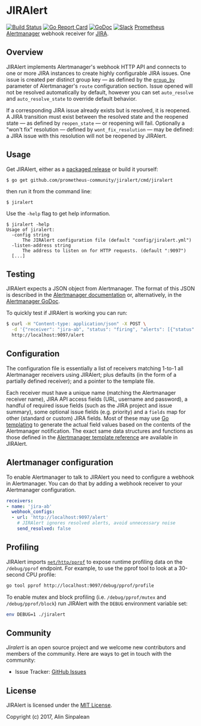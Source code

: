 # JIRAlert
[![Build Status](https://github.com/prometheus-community/jiralert/workflows/test/badge.svg?branch=master)](https://github.com/prometheus-community/jiralert/actions?query=workflow%3Atest) 
[![Go Report Card](https://goreportcard.com/badge/github.com/prometheus-community/jiralert)](https://goreportcard.com/report/github.com/prometheus-community/jiralert) 
[![GoDoc](https://godoc.org/github.com/prometheus-community/jiralert?status.svg)](https://godoc.org/github.com/prometheus-community/jiralert)
[![Slack](https://img.shields.io/badge/join%20slack-%23jiralert-brightgreen.svg)](https://slack.cncf.io/)
[Prometheus Alertmanager](https://github.com/prometheus/alertmanager) webhook receiver for [JIRA](https://www.atlassian.com/software/jira).

## Overview

JIRAlert implements Alertmanager's webhook HTTP API and connects to one or more JIRA instances to create highly configurable JIRA issues. One issue is created per distinct group key — as defined by the [`group_by`](https://prometheus.io/docs/alerting/configuration/#<route>) parameter of Alertmanager's `route` configuration section. Issue opened will not be resolved automatically by default, however you can set `auto_resolve` and `auto_resolve_state` to override default behavior.

If a corresponding JIRA issue already exists but is resolved, it is reopened. A JIRA transition must exist between the resolved state and the reopened state — as defined by `reopen_state` — or reopening will fail. Optionally a "won't fix" resolution — defined by `wont_fix_resolution` — may be defined: a JIRA issue with this resolution will not be reopened by JIRAlert.

## Usage

Get JIRAlert, either as a [packaged release](https://github.com/prometheus-community/jiralert/releases) or build it yourself:

```
$ go get github.com/prometheus-community/jiralert/cmd/jiralert
```

then run it from the command line:

```
$ jiralert
```

Use the `-help` flag to get help information.

```
$ jiralert -help
Usage of jiralert:
  -config string
      The JIRAlert configuration file (default "config/jiralert.yml")
  -listen-address string
      The address to listen on for HTTP requests. (default ":9097")
  [...]
```

## Testing

JIRAlert expects a JSON object from Alertmanager. The format of this JSON is described in the [Alertmanager documentation](https://prometheus.io/docs/alerting/configuration/#<webhook_config>) or, alternatively, in the [Alertmanager GoDoc](https://godoc.org/github.com/prometheus/alertmanager/template#Data).

To quickly test if JIRAlert is working you can run:

```bash
$ curl -H "Content-type: application/json" -X POST \
  -d '{"receiver": "jira-ab", "status": "firing", "alerts": [{"status": "firing", "labels": {"alertname": "TestAlert", "key": "value"} }], "groupLabels": {"alertname": "TestAlert"}}' \
  http://localhost:9097/alert
```

## Configuration

The configuration file is essentially a list of receivers matching 1-to-1 all Alertmanager receivers using JIRAlert; plus defaults (in the form of a partially defined receiver); and a pointer to the template file.

Each receiver must have a unique name (matching the Alertmanager receiver name), JIRA API access fields (URL, username and password), a handful of required issue fields (such as the JIRA project and issue summary), some optional issue fields (e.g. priority) and a `fields` map for other (standard or custom) JIRA fields. Most of these may use [Go templating](https://golang.org/pkg/text/template/) to generate the actual field values based on the contents of the Alertmanager notification. The exact same data structures and functions as those defined in the [Alertmanager template reference](https://prometheus.io/docs/alerting/notifications/) are available in JIRAlert.

## Alertmanager configuration

To enable Alertmanager to talk to JIRAlert you need to configure a webhook in Alertmanager. You can do that by adding a webhook receiver to your Alertmanager configuration. 

```yaml
receivers:
- name: 'jira-ab'
  webhook_configs:
  - url: 'http://localhost:9097/alert'
    # JIRAlert ignores resolved alerts, avoid unnecessary noise
    send_resolved: false
```

## Profiling

JIRAlert imports [`net/http/pprof`](https://golang.org/pkg/net/http/pprof/) to expose runtime profiling data on the `/debug/pprof` endpoint. For example, to use the pprof tool to look at a 30-second CPU profile:

```bash
go tool pprof http://localhost:9097/debug/pprof/profile
```

To enable mutex and block profiling (i.e. `/debug/pprof/mutex` and `/debug/pprof/block`) run JIRAlert with the `DEBUG` environment variable set:

```bash
env DEBUG=1 ./jiralert
```

## Community

*Jiralert* is an open source project and we welcome new contributors and members 
of the community. Here are ways to get in touch with the community:

* Issue Tracker: [GitHub Issues](https://github.com/prometheus-community/jiralert/issues)

## License

JIRAlert is licensed under the [MIT License](https://github.com/prometheus-community/jiralert/blob/master/LICENSE).

Copyright (c) 2017, Alin Sinpalean
